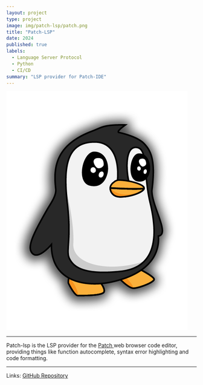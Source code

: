 ```yaml
---
layout: project
type: project
image: img/patch-lsp/patch.png
title: "Patch-LSP"
date: 2024
published: true
labels:
  - Language Server Protocol
  - Python
  - CI/CD
summary: "LSP provider for Patch-IDE"
---
```


<img class="img-fluid" src="../img/patch-lsp/patch.png">
<hr> 

Patch-lsp is the LSP provider for the <a target="_blank" href="https://codepatch.org/">Patch </a> web browser code editor, providing things like function autocomplete, syntax error highlighting and code formatting. 


<hr>
Links: <a target="_blank" href="https://github.com/BX-Coding/python-lsp-server-docker">GitHub Repository</a>
